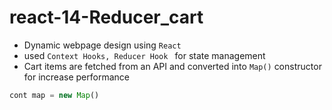 # react-14-Reducer_cart

- Dynamic webpage design using `React`
- used `Context Hooks, Reducer Hook ` for state management
- Cart items are fetched from an API and converted into `Map()` constructor for increase performance

```js
cont map = new Map()
```
